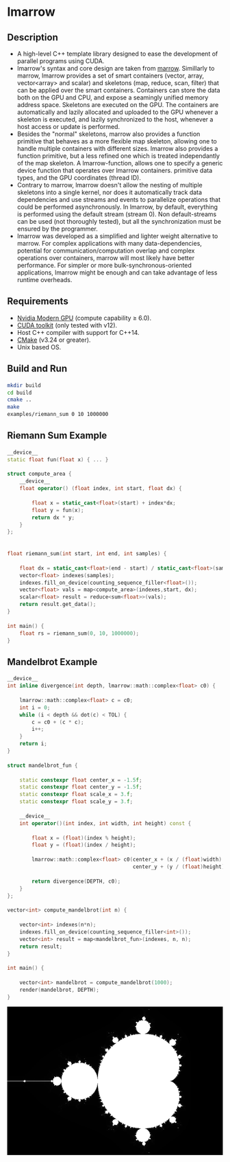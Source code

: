# lmarrow

## Description

- A high-level C++ template library designed to ease the development of parallel programs using CUDA.
- lmarrow's syntax and core design are taken from [marrow](https://docentes.fct.unl.pt/p161/software/marrow-skeleton-framework). Simillarly to marrow, lmarrow provides a set of smart containers (vector, array, vector\<array\> and scalar) and skeletons (map, reduce, scan, filter) that can be applied over the smart containers. Containers can store the data both on the GPU and CPU, and expose a seamingly unified memory address space. Skeletons are executed on the GPU. The containers are automatically and lazily allocated and uploaded to the GPU whenever a skeleton is executed, and lazily synchronized to the host, whenever a host access or update is performed.
- Besides the "normal" skeletons, marrow also provides a function primitive that behaves as a more flexible map skeleton, allowing one to handle multiple containers with different sizes. lmarrow also provides a function primitive, but a less refined one which is treated independantly of the map skeleton. A lmarrow-function, allows one to specify a generic device function that operates over lmarrow containers. primitive data types, and the GPU coordinates (thread ID).
- Contrary to marrow, lmarrow doesn't allow the nesting of multiple skeletons into a single kernel, nor does it automatically track data dependencies and use streams and events to parallelize operations that could be performed asynchronously. In lmarrow, by default, everything is performed using the default stream (stream 0). Non default-streams can be used (not thoroughly tested), but all the synchronization must be ensured by the programmer.
- lmarrow was developed as a simplified and lighter weight alternative to marrow. For complex applications with many data-dependencies, potential for communication/computation overlap and complex operations over containers, marrow will most likely have better performance. For simpler or more bulk-synchronous-oriented applications, lmarrow might be enough and can take advantage of less runtime overheads.

## Requirements

* [Nvidia Modern GPU](https://developer.nvidia.com/cuda-gpus) (compute capability &ge; 6.0).
* [CUDA toolkit](https://developer.nvidia.com/cuda-toolkit) (only tested with v12).
* Host C++ compiler with support for C++14.
* [CMake](https://cmake.org) (v3.24 or greater).
* Unix based OS.


## Build and Run

```bash
mkdir build
cd build
cmake ..
make
examples/riemann_sum 0 10 1000000
```

## Riemann Sum Example

```c++
__device__
static float fun(float x) { ... }

struct compute_area {
    __device__
    float operator() (float index, int start, float dx) {

        float x = static_cast<float>(start) + index*dx;
        float y = fun(x);
        return dx * y;
    }
};


float riemann_sum(int start, int end, int samples) {

    float dx = static_cast<float>(end - start) / static_cast<float>(samples);
    vector<float> indexes(samples);
    indexes.fill_on_device(counting_sequence_filler<float>());
    vector<float> vals = map<compute_area>(indexes,start, dx);
    scalar<float> result = reduce<sum<float>>(vals);
    return result.get_data();
}

int main() {
    float rs = riemann_sum(0, 10, 1000000);
}
```

## Mandelbrot Example

```c++
__device__
int inline divergence(int depth, lmarrow::math::complex<float> c0) {

    lmarrow::math::complex<float> c = c0;
    int i = 0;
    while (i < depth && dot(c) < TOL) {
        c = c0 + (c * c);
        i++;
    }
    return i;
}

struct mandelbrot_fun {

    static constexpr float center_x = -1.5f;
    static constexpr float center_y = -1.5f;
    static constexpr float scale_x = 3.f;
    static constexpr float scale_y = 3.f;

    __device__
    int operator()(int index, int width, int height) const {

        float x = (float)(index % height);
        float y = (float)(index / height);

        lmarrow::math::complex<float> c0(center_x + (x / (float)width) * scale_x ,
                                         center_y + (y / (float)height) * scale_y);

        return divergence(DEPTH, c0);
    }
};

vector<int> compute_mandelbrot(int n) {

    vector<int> indexes(n*n);
    indexes.fill_on_device(counting_sequence_filler<int>());
    vector<int> result = map<mandelbrot_fun>(indexes, n, n);
    return result;
}

int main() {

    vector<int> mandelbrot = compute_mandelbrot(1000);
    render(mandelbrot, DEPTH);
}
```

![alt text](other/mandelbrot.png)
